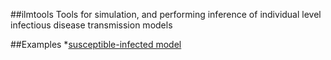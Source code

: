 ##ilmtools
Tools for simulation, and performing inference of individual level infectious disease transmission models

##Examples
*[susceptible-infected model](http://nbviewer.ipython.org/github/jangevaa/ilmtools/blob/master/examples/example_si.ipynb)